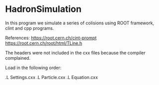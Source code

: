 # HadronSimulation

In this program we simulate a series of colisions using ROOT framework, clint and cpp programs.

References:
https://root.cern.ch/cint-prompt
https://root.cern.ch/root/html/TLine.h


The headers were not included in the cxx files because the compiler complained.

Load in the following order:

.L Settings.cxx
.L Particle.cxx
.L Equation.cxx

